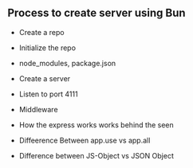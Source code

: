 ## Process to create server using Bun

- Create a repo
- Initialize the repo
- node_modules, package.json
- Create a server
- Listen to port 4111
- Middleware
- How the express works works behind the seen
- Diffeerence Between app.use vs app.all

- Difference between JS-Object vs JSON Object
